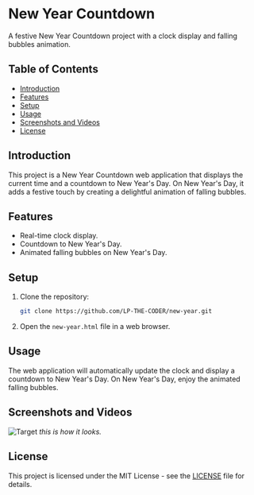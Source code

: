 # New Year Countdown

A festive New Year Countdown project with a clock display and falling bubbles animation.

## Table of Contents
- [Introduction](#introduction)
- [Features](#features)
- [Setup](#setup)
- [Usage](#usage)
- [Screenshots and Videos](#screenshots-and-videos)
- [License](#license)

## Introduction

This project is a New Year Countdown web application that displays the current time and a countdown to New Year's Day. On New Year's Day, it adds a festive touch by creating a delightful animation of falling bubbles.

## Features

- Real-time clock display.
- Countdown to New Year's Day.
- Animated falling bubbles on New Year's Day.

## Setup

1. Clone the repository:

    ```bash
    git clone https://github.com/LP-THE-CODER/new-year.git
    ```

2. Open the `new-year.html` file in a web browser.

## Usage

The web application will automatically update the clock and display a countdown to New Year's Day. On New Year's Day, enjoy the animated falling bubbles.


## Screenshots and Videos
![Target](https://github.com/LP-THE-CODER/target.github.io/blob/main/.png)
*this is how it looks.*






## License

This project is licensed under the MIT License - see the [LICENSE](LICENSE) file for details.
